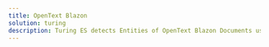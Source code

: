 ```yaml
---
title: OpenText Blazon
solution: turing
description: Turing ES detects Entities of OpenText Blazon Documents using OCR and NLP, generating Blazon XML to show the entities into document.
---
```

